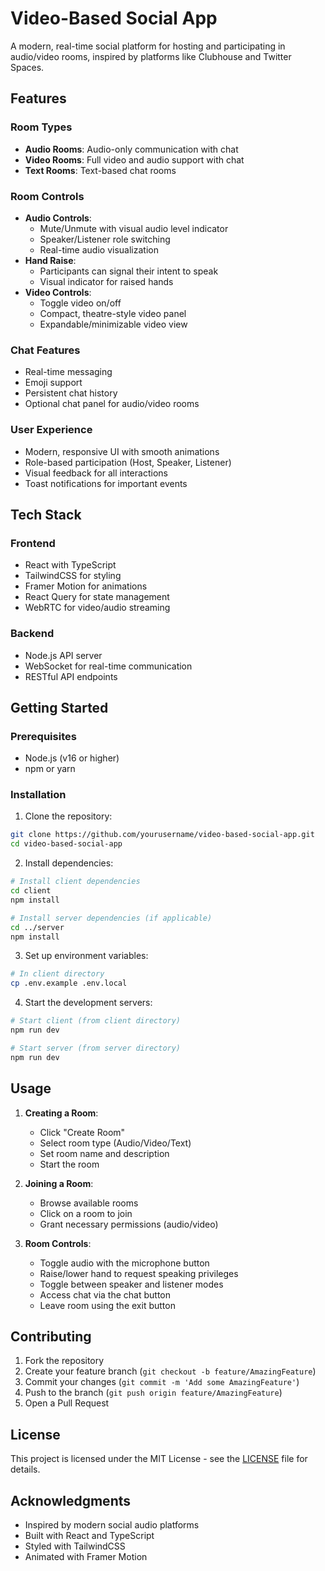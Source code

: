 # Video-Based Social App

A modern, real-time social platform for hosting and participating in audio/video rooms, inspired by platforms like Clubhouse and Twitter Spaces.

## Features

### Room Types
- **Audio Rooms**: Audio-only communication with chat
- **Video Rooms**: Full video and audio support with chat
- **Text Rooms**: Text-based chat rooms

### Room Controls
- **Audio Controls**:
  - Mute/Unmute with visual audio level indicator
  - Speaker/Listener role switching
  - Real-time audio visualization
- **Hand Raise**:
  - Participants can signal their intent to speak
  - Visual indicator for raised hands
- **Video Controls**:
  - Toggle video on/off
  - Compact, theatre-style video panel
  - Expandable/minimizable video view

### Chat Features
- Real-time messaging
- Emoji support
- Persistent chat history
- Optional chat panel for audio/video rooms

### User Experience
- Modern, responsive UI with smooth animations
- Role-based participation (Host, Speaker, Listener)
- Visual feedback for all interactions
- Toast notifications for important events

## Tech Stack

### Frontend
- React with TypeScript
- TailwindCSS for styling
- Framer Motion for animations
- React Query for state management
- WebRTC for video/audio streaming

### Backend
- Node.js API server
- WebSocket for real-time communication
- RESTful API endpoints

## Getting Started

### Prerequisites
- Node.js (v16 or higher)
- npm or yarn

### Installation

1. Clone the repository:
```bash
git clone https://github.com/yourusername/video-based-social-app.git
cd video-based-social-app
```

2. Install dependencies:
```bash
# Install client dependencies
cd client
npm install

# Install server dependencies (if applicable)
cd ../server
npm install
```

3. Set up environment variables:
```bash
# In client directory
cp .env.example .env.local
```

4. Start the development servers:
```bash
# Start client (from client directory)
npm run dev

# Start server (from server directory)
npm run dev
```

## Usage

1. **Creating a Room**:
   - Click "Create Room"
   - Select room type (Audio/Video/Text)
   - Set room name and description
   - Start the room

2. **Joining a Room**:
   - Browse available rooms
   - Click on a room to join
   - Grant necessary permissions (audio/video)

3. **Room Controls**:
   - Toggle audio with the microphone button
   - Raise/lower hand to request speaking privileges
   - Toggle between speaker and listener modes
   - Access chat via the chat button
   - Leave room using the exit button

## Contributing

1. Fork the repository
2. Create your feature branch (`git checkout -b feature/AmazingFeature`)
3. Commit your changes (`git commit -m 'Add some AmazingFeature'`)
4. Push to the branch (`git push origin feature/AmazingFeature`)
5. Open a Pull Request

## License

This project is licensed under the MIT License - see the [LICENSE](LICENSE) file for details.

## Acknowledgments

- Inspired by modern social audio platforms
- Built with React and TypeScript
- Styled with TailwindCSS
- Animated with Framer Motion